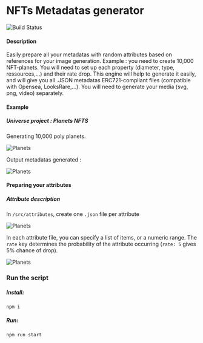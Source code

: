 # NFTs Metadatas generator
![Build Status](https://travis-ci.org/joemccann/dillinger.svg?branch=master)
#### Description

Easily prepare all your metadatas with random attributes based on references for your image generation.
Example : you need to create 10,000 NFT-planets. You will need to set up each property (diameter, type, ressources,...) and their rate drop.
This engine will help to generate it easily, and will give you all .JSON metadatas ERC721-compliant files (compatible with Opensea, LooksRare,...).
You will need to generate your media (svg, png, video) separately.

#### Example

##### Universe project : Planets NFTS

Generating 10,000 poly planets.

![Planets](https://i.imgur.com/JzObLMx.jpg)

Output metadatas generated :

![Planets](https://i.imgur.com/5XXIopK.png)


#### Preparing your attributes

##### Attribute description

In `/src/attributes`, create one `.json` file per attribute

![Planets](https://i.imgur.com/yAy944T.png)

In each attribute file, you can specify a list of items, or a numeric range.
The `rate` key determines the probability of the attribute occurring (`rate: 5` gives 5% chance of drop).

![Planets](https://i.imgur.com/UCHqpvH.png)


### Run the script
##### Install:
`npm i`

##### Run:
`npm run start`


